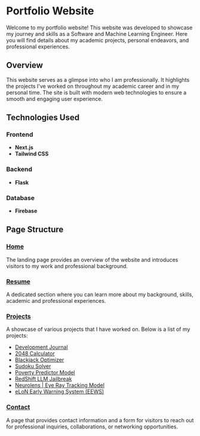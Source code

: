 # Portfolio Website
Welcome to my portfolio website! This website was developed to showcase my journey and skills as a Software and Machine Learning Engineer. Here you will find details about my academic projects, personal endeavors, and professional experiences.

## Overview
This website serves as a glimpse into who I am professionally. It highlights the projects I've worked on throughout my academic career and in my personal time. The site is built with modern web technologies to ensure a smooth and engaging user experience.

## Technologies Used

### Frontend
- **Next.js**
- **Tailwind CSS**

### Backend
- **Flask**

### Database
- **Firebase**

## Page Structure

### [Home](https://www.nirvekpandey.com/)
The landing page provides an overview of the website and introduces visitors to my work and professional background.

### [Resume]((https://www.nirvekpandey.com/resume))
A dedicated section where you can learn more about my background, skills, academic and professional experiences. 

### [Projects]((https://www.nirvekpandey.com/projects))
A showcase of various projects that I have worked on. Below is a list of my projects:
- [Development Journal](https://cse110-sp24-group11.github.io/cse110-sp24-group11/assets/src/front-page/index.html)
- [2048 Calculator](https://nirvekpandey.com/projects/demos/2048)
- [Blackjack Optimizer](https://nirvekpandey.com/projects/demos/Blackjack)
- [Sudoku Solver](https://nirvekpandey.com/projects/demos/Sudoku)
- [Poverty Predictor Model](https://docs.google.com/document/d/140T-F3hy8HARVfjZIojAdDXH6NzFwpvGdeRPAN3UmHk/edit?tab=t.0#heading=h.rx0aees35i1p)
- [RedShift LLM Jailbreak](https://github.com/NirvekPanda/RedShift)
- [Neurolens | Eye Ray Tracking Model](https://www.neurolens.com/)
- [eLoN Early Warning System (EEWS)](https://www.darischen.com/projects/stock-analysis-and-prediction)

### [Contact](https://www.nirvekpandey.com/contact)
A page that provides contact information and a form for visitors to reach out for professional inquiries, collaborations, or networking opportunities.
